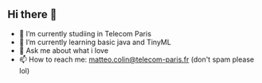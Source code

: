 ## Hi there 👋

- 🔭 I’m currently studiing in Telecom Paris
- 🌱 I’m currently learning basic java and TinyML
- 💬 Ask me about what i love
- 📫 How to reach me: matteo.colin@telecom-paris.fr (don't spam please lol)
